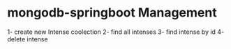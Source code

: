# mongodb-springboot Management

1- create new Intense coolection
2- find all intenses
3- find intense by id
4- delete intense
